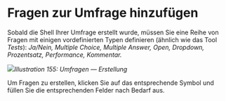 
# Fragen zur Umfrage hinzufügen

Sobald die Shell Ihrer Umfrage erstellt wurde, müssen Sie eine Reihe von Fragen mit einigen vordefinierten Typen definieren \(ähnlich wie das Tool _Tests_\): _Ja/Nein, Multiple Choice, Multiple Answer, Open, Dropdown, Prozentsatz, Performance, Kommentar._

![](../../.gitbook/assets/images224.png)_Illustration 155: Umfragen — Erstellung_

Um Fragen zu erstellen, klicken Sie auf das entsprechende Symbol und füllen Sie die entsprechenden Felder nach Bedarf aus.